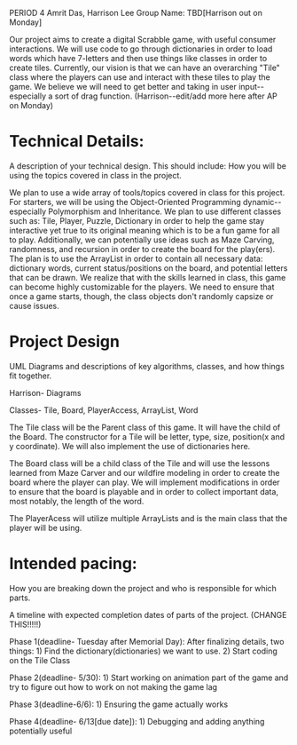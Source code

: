 PERIOD 4
Amrit Das, Harrison Lee
Group Name: TBD[Harrison out on Monday]

Our project aims to create a digital Scrabble game, with useful consumer interactions. We will use code to go through dictionaries in order to load words which have 7-letters and then use things like classes in order to create tiles. Currently, our vision is that we can have an overarching "Tile" class where the players can use and interact with these tiles to play the game. We believe we will need to get better and taking in user input--especially a sort of drag function. (Harrison--edit/add more here after AP on Monday)
# Technical Details:
A description of your technical design. This should include: 
How you will be using the topics covered in class in the project.

We plan to use a wide array of tools/topics covered in class for this project. For starters, we will be using the Object-Oriented Programming dynamic--especially Polymorphism and Inheritance. We plan to use different classes such as: Tile, Player, Puzzle, Dictionary in order to help the game stay interactive yet true to its original meaning which is to be a fun game for all to play. Additionally, we can potentially use ideas such as Maze Carving, randomness, and recursion in order to create the board for the play(ers). The plan is to use the ArrayList in order to contain all necessary data: dictionary words, current status/positions on the board, and potential letters that can be drawn. We realize that with the skills learned in class, this game can become highly customizable for the players. We need to ensure that once a game starts, though, the class objects don't randomly capsize or cause issues. 


     
# Project Design

UML Diagrams and descriptions of key algorithms, classes, and how things fit together.

Harrison- Diagrams

Classes- Tile, Board, PlayerAccess, ArrayList, Word

The Tile class will be the Parent class of this game. It will have the child of the Board. The constructor for a Tile will be letter, type, size, position(x and y coordinate). We will also implement the use of dictionaries here.

The Board class will be a child class of the Tile and will use the lessons learned from Maze Carver and our wildfire modeling in order to create the board where the player can play. We will implement modifications in order to ensure that the board is playable and in order to collect important data, most notably, the length of the word.

The PlayerAcess will utilize multiple ArrayLists and is the main class that the player will be using.

    
# Intended pacing:

How you are breaking down the project and who is responsible for which parts.

A timeline with expected completion dates of parts of the project. (CHANGE THIS!!!!!)

Phase 1(deadline- Tuesday after Memorial Day): After finalizing details, two things: 1) Find the dictionary(dictionaries) we want to use. 2) Start coding on the Tile Class

Phase 2(deadline- 5/30): 1) Start working on animation part of the game and try to figure out how to work on not making the game lag

Phase 3(deadline-6/6): 1) Ensuring the game actually works

Phase 4(deadline- 6/13[due date]): 1) Debugging and adding anything potentially useful



